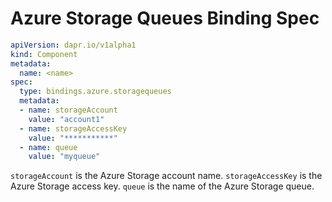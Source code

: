 # Azure Storage Queues Binding Spec

```yaml
apiVersion: dapr.io/v1alpha1
kind: Component
metadata:
  name: <name>
spec:
  type: bindings.azure.storagequeues
  metadata:
  - name: storageAccount
    value: "account1"
  - name: storageAccessKey
    value: "***********"
  - name: queue
    value: "myqueue"
```

`storageAccount` is the Azure Storage account name.
`storageAccessKey` is the Azure Storage access key.
`queue` is the name of the Azure Storage queue.
